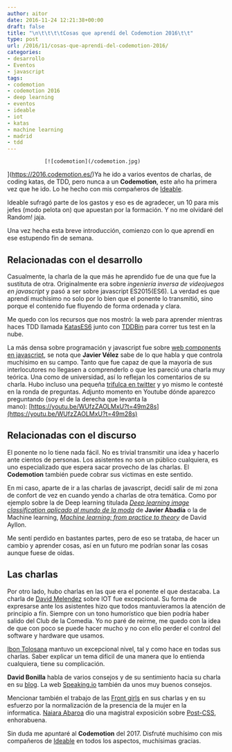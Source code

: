 ```yaml
---
author: aitor
date: 2016-11-24 12:21:38+00:00
draft: false
title: "\n\t\t\t\tCosas que aprendí del Codemotion 2016\t\t"
type: post
url: /2016/11/cosas-que-aprendi-del-codemotion-2016/
categories:
- desarrollo
- Eventos
- javascript
tags:
- codemotion
- codemotion 2016
- deep learning
- eventos
- ideable
- iot
- katas
- machine learning
- madrid
- tdd
---
```



				[![codemotion](/codemotion.jpg)
](https://2016.codemotion.es/)Ya he ido a varios eventos de charlas, de coding katas, de TDD, pero nunca a un **Codemotion**, este año ha primera vez que he ido. Lo he hecho con mis compañeros de [Ideable](http://www.ideable.net/).

<!-- more -->

Ideable sufragó parte de los gastos y eso es de agradecer, un 10 para mis jefes (modo pelota on) que apuestan por la formación. Y no me olvidaré del Random! jaja.

Una vez hecha esta breve introducción, comienzo con lo que aprendí en ese estupendo fin de semana.


## Relacionadas con el desarrollo


Casualmente, la charla de la que más he aprendido fue de una que fue la sustituta de otra. Originalmente era sobre _ingeniería inversa de videojuegos en javascript_ y pasó a ser sobre javascript ES2015(ES6). La verdad es que aprendí muchísimo no solo por lo bien que el ponente lo transmitió, sino porque el contenido fue fluyendo de forma ordenada y clara.

Me quedo con los recursos que nos mostró: la web para aprender mientras haces TDD llamada [KatasES6](http://es6katas.org/) junto con [TDDBin](http://tddbin.com/) para correr tus test en la nube.

La más densa sobre programación y javascript fue sobre [web components en javascript](https://2016.codemotion.es/agenda.html#5716304078045184/82994005), se nota que **Javier Vélez** sabe de lo que habla y que controla muchísimo en su campo. Tanto que fue capaz de que la mayoría de sus interlocutores no llegasen a comprenderlo o que les pareció una charla muy teórica. Una como de universidad, así lo reflejan los comentarios de su charla. Hubo incluso una pequeña [trifulca en twitter](https://twitter.com/javiervelezreye/status/800301263833468928?lang=es) y yo mismo le contesté en la ronda de preguntas. Adjunto momento en Youtube dónde aparezco preguntando (soy el de la derecha que levanta la mano): [https://youtu.be/WUfzZAOLMxU?t=49m28s](https://youtu.be/WUfzZAOLMxU?t=49m28s)


## Relacionadas con el discurso


El ponente no lo tiene nada fácil. No es trivial transmitir una idea y hacerlo ante cientos de personas. Los asistentes no son un público cualquiera, es uno especializado que espera sacar provecho de las charlas. El **Codemotion** también puede cobrar sus victimas en este sentido.

En mi caso, aparte de ir a las charlas de javascript, decidí salir de mi zona de confort de vez en cuando yendo a charlas de otra temática. Como por ejemplo sobre la de Deep learning titulada [_Deep learning image classification aplicado al mundo de la moda_](https://2016.codemotion.es/agenda.html#5732408326356992/86464003) de **Javier Abadía** o la de Machine learning, [_Machine learning: from practice to theory_](https://2016.codemotion.es/agenda.html#5716304078045184/83014005) de David Ayllon.

Me sentí perdido en bastantes partes, pero de eso se trataba, de hacer un cambio y aprender cosas, así en un futuro me podrían sonar las cosas aunque fuese de oidas.


## Las charlas


Por otro lado, hubo charlas en las que era el ponente el que destacaba. La charla de [David Melendez](https://2016.codemotion.es/agenda.html#5732408326356992/84674003) sobre IOT fue excepcional. Su forma de expresarse ante los asistentes hizo que todos mantuvieramos la atención de principio a fín. Siempre con un tono humorístico que bien podría haber salido del Club de la Comedia. Yo no paré de reirme, me quedo con la idea de que con poco se puede hacer mucho y no con ello perder el control del software y hardware que usamos.

[Ibon Tolosana](https://2016.codemotion.es/agenda.html#5716304078045184/85544009) mantuvo un excepcional nivel, tal y como hace en todas sus charlas. Saber explicar un tema difícil de una manera que lo entienda cualquiera, tiene su complicación.

**David Bonilla** habla de varios consejos y de su sentimiento hacia su charla en su [blog](http://www.bonillaware.com/5-consejos-preparar-una-charla). La web [Speaking.io](http://speaking.io) también da unos muy buenos consejos.

Mencionar también el trabajo de las [Front girls](https://twitter.com/frontgirlsio) en sus charlas y en su esfuerzo por la normalización de la presencia de la mujer en la informatica. [Naiara Abaroa](https://twitter.com/nabaroa) dio una magistral exposición sobre [Post-CSS](https://2016.codemotion.es/agenda.html#5732408326356992/89254005), enhorabuena.

Sin duda me apuntaré al **Codemotion** del 2017. Disfruté muchísimo con mis compañeros de [Ideable](http://www.ideable.net/) en todos los aspectos, muchísimas gracias.		
